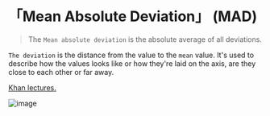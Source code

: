 # 「Mean Absolute Deviation」 (MAD)
> The `Mean absolute deviation` is the absolute average of all deviations. 

`The deviation` is the distance from the value to the `mean` value. 
It's used to describe how the values looks like or how they're laid on the axis, are they close to each other or far away.



[Khan lectures.](https://www.khanacademy.org/math/cc-sixth-grade-math/cc-6th-data-statistics/cc-6-mad/v/mean-absolute-deviation)

![image](https://user-images.githubusercontent.com/14041622/37024703-9270f5e2-2164-11e8-800f-e9dcf6f16bea.png)

